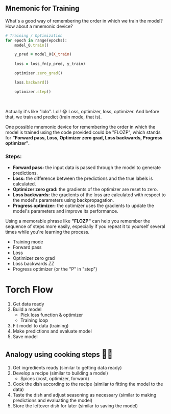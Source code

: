 ## Mnemonic for Training

What's a good way of remembering the order in which we train the model?  How about a mnemonic device?

```ruby
# Training / Optimization
for epoch in range(epochs):
    model_0.train()

    y_pred = model_0(X_train)
    
    loss = loss_fn(y_pred, y_train)

    optimizer.zero_grad()

    loss.backward()

    optimizer.step()
```

<br>

Actually it's like "lolo". Lol! 😂 Loss, optimizer, loss, optimizer.  And before that, we train and predict (train mode, that is).

One possible mnemonic device for remembering the order in which the model is trained using the code provided could be "FLOZP", which stands for **"Forward pass, Loss, Optimizer zero grad, Loss backwards, Progress optimizer".**

### Steps:

* **Forward pass:** the input data is passed through the model to generate predictions.
* **Loss:** the difference between the predictions and the true labels is calculated.
* **Optimizer zero grad:** the gradients of the optimizer are reset to zero.
* **Loss backwards:** the gradients of the loss are calculated with respect to the model's parameters using backpropagation.
* **Progress optimizer:** the optimizer uses the gradients to update the model's parameters and improve its performance.

Using a memorable phrase like **"FLOZP"** can help you remember the sequence of steps more easily, especially if you repeat it to yourself several times while you're learning the process.

* Training mode
* Forward pass
* Loss
* Optimizer zero grad
* Loss backwards *ZZ*
* Progress optimizer (or the "P" in "step")


# Torch Flow

1. Get data ready
2. Build a model
    * Pick loss function & optimizer
    * Training loop 
3. Fit model to data (training)
4. Make predictions and evaluate model
5. Save model

## Analogy using cooking steps <span style="font-size:27px;">👩‍🍳</span>

1. Get ingredients ready (similar to getting data ready)
2. Develop a recipe (similar to building a model)
    * Spices (cost, optimizer, forward)
3. Cook the dish according to the recipe (similar to fitting the model to the data)
4. Taste the dish and adjust seasoning as necessary (similar to making predictions and evaluating the model)
5. Store the leftover dish for later (similar to saving the model)

<br>
